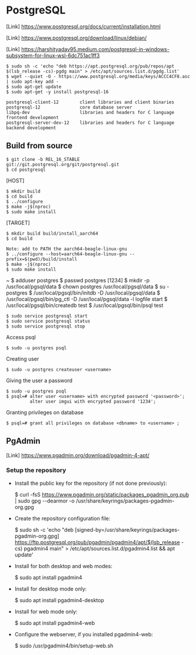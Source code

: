 # PostgreSQL
[Link] https://www.postgresql.org/docs/current/installation.html

[Link] https://www.postgresql.org/download/linux/debian/

[Link] https://harshityadav95.medium.com/postgresql-in-windows-subsystem-for-linux-wsl-6dc751ac1ff3

    $ sudo sh -c 'echo "deb https://apt.postgresql.org/pub/repos/apt $(lsb_release -cs)-pgdg main" > /etc/apt/sources.list.d/pgdg.list'
    $ wget --quiet -O - https://www.postgresql.org/media/keys/ACCC4CF8.asc | sudo apt-key add -
    $ sudo apt-get update
    $ sudo apt-get -y install postgresql-16
    
    postgresql-client-12        client libraries and client binaries
    postgresql-12               core database server
    libpq-dev                   libraries and headers for C language frontend development
    postgresql-server-dev-12    libraries and headers for C language backend development

## Build from source

    $ git clone -b REL_16_STABLE git://git.postgresql.org/git/postgresql.git
    $ cd postgresql
    
[HOST]

    $ mkdir build 
    $ cd build  
    $ ../configure
    $ make -j$(nproc)
    $ sudo make install
    
[TARGET]

    $ mkdir build build/install_aarch64
    $ cd build  
    
    Note: add to PATH the aarch64-beagle-linux-gnu 
    $ ../configure --host=aarch64-beagle-linux-gnu --prefix=$(pwd)/build/install 
    $ make -j$(nproc)
    $ sudo make install

~
    $ adduser postgres
    $ passwd postgres [1234]
    $ mkdir -p /usr/local/pgsql/data
    $ chown postgres /usr/local/pgsql/data
    $ su - postgres
    $ /usr/local/pgsql/bin/initdb -D /usr/local/pgsql/data
    $ /usr/local/pgsql/bin/pg_ctl -D /usr/local/pgsql/data -l logfile start
    $ /usr/local/pgsql/bin/createdb test
    $ /usr/local/pgsql/bin/psql test
    
    $ sudo service postgresql start
    $ sudo service postgresql status
    $ sudo service postgresql stop
    
Access psql

    $ sudo -u postgres psql
    
Creating user

    $ sudo -u postgres createuser <username>

Giving the user a password

    $ sudo -u postgres psql
    $ psql=# alter user <username> with encrypted password '<password>';
             alter user imgui with encrypted password '1234';

Granting privileges on database

    $ psql=# grant all privileges on database <dbname> to <username> ; 

## PgAdmin

[Link] https://www.pgadmin.org/download/pgadmin-4-apt/

### Setup the repository

* Install the public key for the repository (if not done previously):
    
    $ curl -fsS https://www.pgadmin.org/static/packages_pgadmin_org.pub | sudo gpg --dearmor -o /usr/share/keyrings/packages-pgadmin-org.gpg

* Create the repository configuration file:
    
    $ sudo sh -c 'echo "deb [signed-by=/usr/share/keyrings/packages-pgadmin-org.gpg] https://ftp.postgresql.org/pub/pgadmin/pgadmin4/apt/$(lsb_release -cs) pgadmin4 main" > /etc/apt/sources.list.d/pgadmin4.list && apt update'

* Install for both desktop and web modes:

    $ sudo apt install pgadmin4

* Install for desktop mode only:

    $ sudo apt install pgadmin4-desktop

* Install for web mode only: 
    
    $ sudo apt install pgadmin4-web 

* Configure the webserver, if you installed pgadmin4-web:

    $ sudo /usr/pgadmin4/bin/setup-web.sh
    
